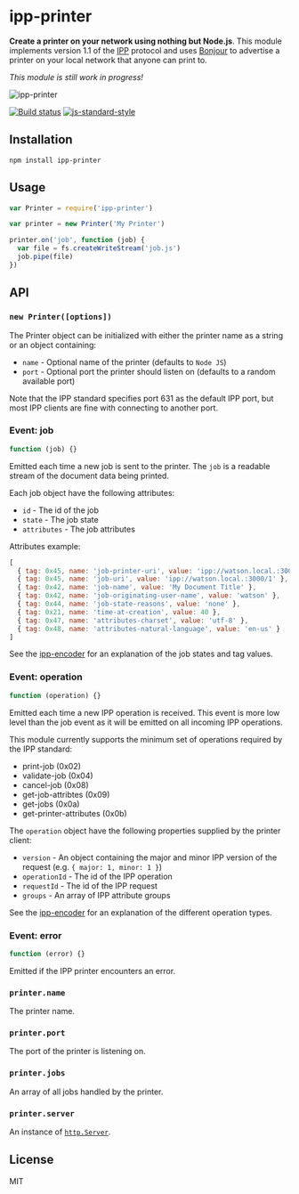 # ipp-printer

**Create a printer on your network using nothing but Node.js**. This
module implements version 1.1 of the
[IPP](https://en.wikipedia.org/wiki/Internet_Printing_Protocol) protocol
and uses [Bonjour](https://github.com/watson/bonjour) to advertise a
printer on your local network that anyone can print to.

*This module is still work in progress!*

![ipp-printer](https://raw.githubusercontent.com/watson/ipp-printer/master/ipp-printer.gif)

[![Build status](https://travis-ci.org/watson/ipp-printer.svg?branch=master)](https://travis-ci.org/watson/ipp-printer)
[![js-standard-style](https://img.shields.io/badge/code%20style-standard-brightgreen.svg?style=flat)](https://github.com/feross/standard)

## Installation

```
npm install ipp-printer
```

## Usage

```js
var Printer = require('ipp-printer')

var printer = new Printer('My Printer')

printer.on('job', function (job) {
  var file = fs.createWriteStream('job.js')
  job.pipe(file)
})
```

## API

### `new Printer([options])`

The Printer object can be initialized with either the printer name as a
string or an object containing:

- `name` - Optional name of the printer (defaults to `Node JS`)
- `port` - Optional port the printer should listen on (defaults to a
  random available port)

Note that the IPP standard specifies port 631 as the default IPP port,
but most IPP clients are fine with connecting to another port.

### Event: job

```js
function (job) {}
```

Emitted each time a new job is sent to the printer. The `job` is a
readable stream of the document data being printed.

Each job object have the following attributes:

- `id` - The id of the job
- `state` - The job state
- `attributes` - The job attributes

Attributes example:

```js
[
  { tag: 0x45, name: 'job-printer-uri', value: 'ipp://watson.local.:3000/' },
  { tag: 0x45, name: 'job-uri', value: 'ipp://watson.local.:3000/1' },
  { tag: 0x42, name: 'job-name', value: 'My Document Title' },
  { tag: 0x42, name: 'job-originating-user-name', value: 'watson' },
  { tag: 0x44, name: 'job-state-reasons', value: 'none' },
  { tag: 0x21, name: 'time-at-creation', value: 40 },
  { tag: 0x47, name: 'attributes-charset', value: 'utf-8' },
  { tag: 0x48, name: 'attributes-natural-language', value: 'en-us' }
]
```

See the [ipp-encoder](https://github.com/watson/ipp-encoder) for an
explanation of the job states and tag values.

### Event: operation

```js
function (operation) {}
```

Emitted each time a new IPP operation is received. This event is more
low level than the job event as it will be emitted on all incoming IPP
operations.

This module currently supports the minimum set of operations required by
the IPP standard:

- print-job (0x02)
- validate-job (0x04)
- cancel-job (0x08)
- get-job-attribtes (0x09)
- get-jobs (0x0a)
- get-printer-attributes (0x0b)

The `operation` object have the following properties supplied by the
printer client:

- `version` - An object containing the major and minor IPP version of
  the request (e.g. `{ major: 1, minor: 1 }`)
- `operationId` - The id of the IPP operation
- `requestId` - The id of the IPP request
- `groups` - An array of IPP attribute groups

See the [ipp-encoder](https://github.com/watson/ipp-encoder) for an
explanation of the different operation types.

### Event: error

```js
function (error) {}
```

Emitted if the IPP printer encounters an error.

### `printer.name`

The printer name.

### `printer.port`

The port of the printer is listening on.

### `printer.jobs`

An array of all jobs handled by the printer.

### `printer.server`

An instance of [`http.Server`](https://nodejs.org/api/http.html#http_class_http_server).

## License

MIT
